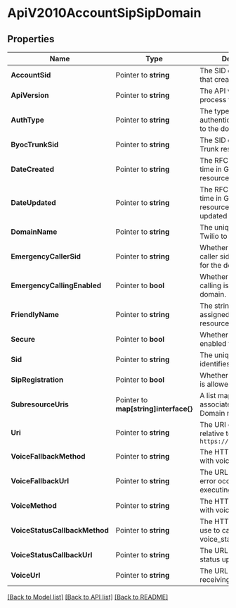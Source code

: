 # ApiV2010AccountSipSipDomain

## Properties
Name | Type | Description | Notes
------------ | ------------- | ------------- | -------------
**AccountSid** | Pointer to **string** | The SID of the Account that created the resource |
**ApiVersion** | Pointer to **string** | The API version used to process the call |
**AuthType** | Pointer to **string** | The types of authentication mapped to the domain |
**ByocTrunkSid** | Pointer to **string** | The SID of the BYOC Trunk resource. |
**DateCreated** | Pointer to **string** | The RFC 2822 date and time in GMT that the resource was created |
**DateUpdated** | Pointer to **string** | The RFC 2822 date and time in GMT that the resource was last updated |
**DomainName** | Pointer to **string** | The unique address on Twilio to route SIP traffic |
**EmergencyCallerSid** | Pointer to **string** | Whether an emergency caller sid is configured for the domain. |
**EmergencyCallingEnabled** | Pointer to **bool** | Whether emergency calling is enabled for the domain. |
**FriendlyName** | Pointer to **string** | The string that you assigned to describe the resource |
**Secure** | Pointer to **bool** | Whether secure SIP is enabled for the domain |
**Sid** | Pointer to **string** | The unique string that identifies the resource |
**SipRegistration** | Pointer to **bool** | Whether SIP registration is allowed |
**SubresourceUris** | Pointer to **map[string]interface{}** | A list mapping resources associated with the SIP Domain resource |
**Uri** | Pointer to **string** | The URI of the resource, relative to `https://api.twilio.com` |
**VoiceFallbackMethod** | Pointer to **string** | The HTTP method used with voice_fallback_url |
**VoiceFallbackUrl** | Pointer to **string** | The URL we call when an error occurs while executing TwiML |
**VoiceMethod** | Pointer to **string** | The HTTP method to use with voice_url |
**VoiceStatusCallbackMethod** | Pointer to **string** | The HTTP method we use to call voice_status_callback_url |
**VoiceStatusCallbackUrl** | Pointer to **string** | The URL that we call with status updates |
**VoiceUrl** | Pointer to **string** | The URL we call when receiving a call |

[[Back to Model list]](../README.md#documentation-for-models) [[Back to API list]](../README.md#documentation-for-api-endpoints) [[Back to README]](../README.md)


